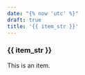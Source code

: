 ```yaml
---
date: "{% now 'utc' %}"
draft: true
title: '{{ item_str }}'
---
```


### {{ item_str }}

This is an item.